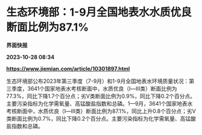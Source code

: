 # 生态环境部：1-9月全国地表水水质优良断面比例为87.1%
**界面快报**

**2023-10-28 08:34**

**https://www.jiemian.com/article/10301897.html**

生态环境部公布2023年第三季度（7-9月）和1-9月全国地表水环境质量状况：第三季度，3641个国家地表水考核断面中，水质优良（Ⅰ—Ⅲ类）断面比例为77.3%，同比下降1.7个百分点；劣Ⅴ类断面比例为0.9%，同比下降0.2个百分点。主要污染指标为化学需氧量、高锰酸盐指数和总磷。1—9月，3641个国家地表水考核断面中，水质优良（Ⅰ—Ⅲ类）断面比例为87.1%，同比上升0.8个百分点；劣Ⅴ类断面比例为0.7%，同比下降0.2个百分点。主要污染指标为化学需氧量、高锰酸盐指数和总磷。